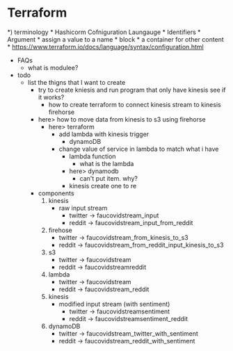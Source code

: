 # Terraform
*) terminology 
    * Hashicorm Cofniguration Laungauge
        * Identifiers
        * Argument 
            * assign a value to a name
        * block
            * a container for other content
                * https://www.terraform.io/docs/language/syntax/configuration.html
* FAQs
    * what is modulee?
* todo
    * list the thigns that I want to create
        * try to create kniesis and run program that only have kinesis see if it works?
            * how to create terraform to connect kinesis stream to kinesis firehorse
        * here> how to move data from kinesis to s3 using firehorse 
            * here> terraform
                * add lambda with kinesis trigger
                    * dynamoDB
                * change value of service in lambda to match what i have  
                    * lambda function
                        * what is the lambda 
                    * here> dynamodb
                        * can't put item. why?
                    * kinesis create one to re
                    <!-- * s3? -->
        * components
            1. kinesis
                * raw input stream
                    * twitter -> faucovidstream_input
                    * reddit -> faucovidstream_input_from_reddit
            2. firehose
                * twitter -> faucovidstream_from_kinesis_to_s3
                * reddit -> faucovidstream_from_reddit_input_kinesis_to_s3
            3. s3
                * twitter -> faucovidstream
                * reddit ->  faucovidstreamreddit
            4. lambda
                * twitter -> faucovidstream
                * reddit -> faucovidstream_reddit
            5. kinesis
                * modified input stream (with sentiment)
                    * twitter -> faucovidstreamsentiment
                    * reddit -> faucovidstreamsentiment_reddit
            6. dynamoDB
                * twitter -> faucovidstream_twitter_with_sentiment 
                * reddit -> faucovidstream_reddit_with_sentiment

